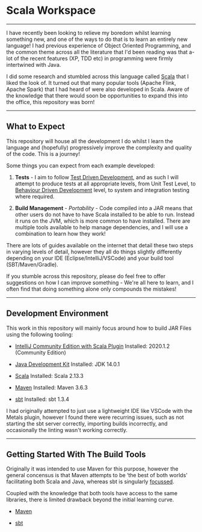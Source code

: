 # Scala Workspace

---

I have recently been looking to relieve my boredom whilst learning something new, and one of the ways to do that is to learn an entirely new language! 
I had previous experience of Object Oriented Programming, and the common theme across all the literature that I'd been reading was that a-lot of the recent features (XP, TDD etc) in programming
were firmly intertwined with Java. 

I did some research and stumbled across this language called [Scala](https://www.scala-lang.org/) that I liked the look of. It turned out that many popular tools (Apache Flink, Apache Spark)
that I had heard of were also developed in Scala. Aware of the knowledge that there would soon be opportunities to expand this into the office, this repository was born!

---

## What to Expect

This repository will house all the development I do whilst I learn the language and (hopefully) progressively improve the complexity and quality of the code. This is a journey! 

Some things you can expect from each example developed:

1. **Tests** - I aim to follow [Test Driven Development](http://agiledata.org/essays/tdd.html), and as such I will attempt to produce tests at all appropriate levels, 
from Unit Test Level, to [Behaviour Driven Development](https://en.wikipedia.org/wiki/Behavior-driven_development) level, to system and integration testing where required.

2. **Build Management** - *Portability* - Code compiled into a JAR means that other users do not have to have Scala installed to be able to run. Instead it runs on the JVM, which is more common to have installed.
There are multiple tools available to help manage dependencies, and I will use a combination to learn how they work!

There are lots of guides available on the internet that detail these two steps in varying levels of detail, however they all do things slightly differently
depending on your IDE (Eclipse/IntelliJ/VSCode) and your build tool (SBT/Maven/Gradle).
 
 If you stumble across this repository, please do feel free to offer suggestions on how I can improve something - We're all here to learn, and I often find that doing something alone only compounds the mistakes!
 
 ---
 
 ## Development Environment
 
 This work in this repository will mainly focus around how to build JAR Files using the following tooling:
 
 - [IntelliJ Community Edition with Scala Plugin](https://www.jetbrains.com/idea/)
	Installed: 2020.1.2 (Community Edition)
	
 - [Java Development Kit](https://www.oracle.com/java/technologies/javase-jdk14-downloads.html)
    Installed: JDK 14.0.1
 
 - [Scala](https://www.scala-lang.org/)
    Installed: Scala 2.13.3
	
 - [Maven](https://maven.apache.org/)
	Installed: Maven 3.6.3
	
 - [sbt](https://www.scala-sbt.org/)
    Installed: sbt 1.3.4
 
I had originally attempted to just use a lightweight IDE like VSCode with the Metals plugin, however I found there were recurring issues, such as not starting the sbt server correctly,
importing builds incorrectly, and occasionally the linting wasn't working correctly.
 
 
 ---

## Getting Started With The Build Tools

Originally it was intended to use Maven for this purpose, however the 
general concensus is that Maven attempts to be ‘the best of both worlds' facilitating both Scala and Java, whereas sbt is singularly [focussed](https://stackoverflow.com/questions/11277967/pros-and-cons-of-using-sbt-vs-maven-in-scala-project).

Coupled with the knowledge that both tools have access to the same libraries, there is limited drawback beyond the initial learning curve.

 - [Maven](docs/MavenGettingStarted.md)
 
 - [sbt](docs/SBTGettingStarted.md)